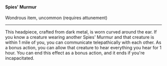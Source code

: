 #### Spies' Murmur

Wondrous item, uncommon (requires attunement)

---

This headpiece, crafted from dark metal, is worn curved around the ear. If you know a creature wearing another Spies' Murmur and that creature is within 1 mile of you, you can communicate telepathically with each other. As a bonus action, you can allow that creature to hear everything you hear for 1 hour. You can end this effect as a bonus action, and it ends if you're incapacitated.